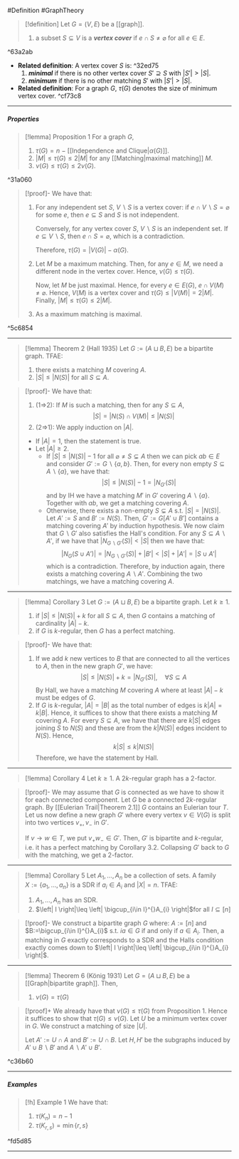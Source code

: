 #Definition #GraphTheory 

> [!definition]
> Let $G=(V,E)$ be a [[graph]].
> 1. a subset $S\subseteq V$ is a ***vertex cover*** if $e\cap S\neq \varnothing$ for all $e\in E$.

^63a2ab

- **Related definition**: A vertex cover $S$ is: ^32ed75
	1. ***minimal*** if there is no other vertex cover $S'\supseteq S$ with $\left| S' \right|> \left| S \right|$.
	2. ***minimum*** if there is no other matching $S'$ with $\left| S' \right|> \left| S\right|$.
- **Related definition**: For a graph $G$, $\tau(G)$ denotes the size of minimum vertex cover. ^cf73c8

---
##### Properties
> [!lemma] Proposition 1
> For a graph $G$, 
> 1. $\tau(G)=n\ -$ [[Independence and Clique|$\alpha(G)$]].
> 2. $\left| M \right|\leq \tau(G)\leq 2\left| M \right|$ for any [[Matching|maximal matching]] $M$.
> 3. $\nu(G)\leq \tau(G)\leq 2\nu(G)$.

^31a060

> [!proof]-
> We have that:
> 1. For any independent set $S$, $V \backslash S$ is a vertex cover: if $e\cap V \backslash S= \varnothing$ for some $e$, then $e\subseteq S$ and $S$ is not independent. 
>    
>    Conversely, for any vertex cover $S$, $V \backslash S$ is an independent set. If $e\subseteq V \backslash S$, then $e\cap S=\varnothing$, which is a contradiction. 
>    
>    Therefore, $\tau(G)=\left| V(G) \right|-\alpha(G)$.
> 2. Let $M$ be a maximum matching. Then, for any $e\in M$, we need a different node in the vertex cover. Hence, $\nu(G)\leq \tau(G)$.
>    
>    Now, let $M$ be just maximal. Hence, for every $e\in E(G)$, $e\cap V(M)\neq \varnothing$. Hence, $V(M)$ is a vertex cover and $\tau(G)\leq \left| V(M) \right|=2\left| M \right|$. Finally, $\left| M \right|\leq \tau(G)\leq 2\left| M \right|$.
> 3. As a maximum matching is maximal.
>    


^5c6854

---
> [!lemma] Theorem 2 (Hall 1935)
> Let $G:=(A\sqcup B,E)$ be a bipartite graph. TFAE:
> 1. there exists a matching $M$ covering $A$.
> 2. $\left| S \right|\leq \left| N(S) \right|$ for all $S\subseteq A$.

> [!proof]-
> We have that:
> 1. (1=>2): If $M$ is such a matching, then for any $S\subseteq A$, $$\left| S \right| = \left| N(S)\cap V(M) \right|\leq \left| N(S) \right|  $$
> 2. (2=>1): We apply induction on $\left| A \right|$.
> 	- If $\left| A \right|=1$, then the statement is true. 
> 	- Let $\left| A \right|\geq 2$. 
> 		- If $\left| S \right|\leq \left| N(S) \right|-1$ for all $\varnothing\neq S\subsetneq A$ then we can pick $ab\in E$ and consider $G':= G \backslash \{ a,b \}$. Then, for every non empty $S\subseteq A \backslash \{ a \}$, we have that: $$\left| S \right| \leq \left| N(S) \right| -1=\left| N_{G'}(S) \right| $$and by IH we have a matching $M'$ in $G'$ covering $A \backslash \{ a \}$. Together with $ab$, we get a matching covering $A$.
> 		- Otherwise, there exists a non-empty $S\subsetneq A$ s.t. $\left| S \right|=\left| N(S) \right|$. Let $A':=S$ and $B':= N(S)$. Then, $G':=G[A'\cup B']$ contains a matching covering $A'$ by induction hypothesis. We now claim that $G \backslash G'$ also satisfies the Hall's condition. For any $S\subseteq A \backslash A'$, if we have that $\left| N_{G \backslash G'}(S) \right|< \left| S \right|$ then we have that: $$\left| N_{G}(S\cup A') \right| =\left| N_{G \backslash G'}(S) \right| +\left| B' \right| <\left| S \right| +\left| A' \right| =\left| S\cup A' \right| $$which is a contradiction. Therefore, by induction again, there exists a matching covering $A \backslash A'$. Combining the two matchings, we have a matching covering $A$.

---
> [!lemma] Corollary 3
> Let $G:=(A\sqcup B,E)$ be a bipartite graph. Let $k\geq 1$.
> 1. if $\left| S \right|\leq \left| N(S) \right|+k$ for all $S\subseteq A$, then $G$ contains a matching of cardinality $\left| A \right|-k$.
> 2. if $G$ is $k$-regular, then $G$ has a perfect matching.

> [!proof]-
> We have that:
> 1. If we add $k$ new vertices to $B$ that are connected to all the vertices to $A$, then in the new graph $G'$, we have: $$\left| S \right| \leq \left| N(S) \right| +k=\left| N_{G'}(S) \right| ,\quad \forall S\subseteq A$$By Hall, we have a matching $M$ covering $A$ where at least $\left| A \right|-k$ must be edges of $G$.
> 2. If $G$ is $k$-regular, $\left| A \right|=\left| B \right|$ as the total number of edges is $k\left| A \right|=k\left| B \right|$. Hence, it suffices to show that there exists a matching $M$ covering $A$. For every $S\subseteq A$, we have that there are $k\left| S \right|$ edges joining $S$ to $N(S)$ and these are from the $k\left| N(S) \right|$ edges incident to $N(S)$. Hence, $$k\left|  S\right|\leq k\left| N(S) \right| $$Therefore, we have the statement by Hall.


---
> [!lemma] Corollary 4
> Let $k\geq 1$. A $2k$-regular graph has a $2$-factor.

> [!proof]-
> We may assume that $G$ is connected as we have to show it for each connected component. Let $G$ be a connected $2k$-regular graph. By [[Eulerian Trail|Theorem 2.1]] $G$ contains an Eulerian tour $T$. Let us now define a new graph $G'$ where every vertex $v\in V(G)$ is split into two vertices $v_{+},v_{-}$ in $G'$. 
> 
> If $v\to w\in T$, we put $v_{+}w_{-}\in G'$. Then, $G'$ is bipartite and $k$-regular, i.e. it has a perfect matching by Corollary 3.2. Collapsing $G'$ back to $G$ with the matching, we get a $2$-factor.
---
> [!lemma] Corollary 5
> Let $A_{1},\dots,A_{n}$ be a collection of sets. A family $X:=\{ a_{1},\dots,a_{n} \}$ is a SDR if $a_{i}\in A_{i}$ and $\left|X  \right|=n$. TFAE:
> 1. $A_{1},\dots,A_{n}$ has an SDR.
> 2. $\left| I \right|\leq \left| \bigcup_{i\in I}^{}A_{i} \right|$for all $I\subseteq [n]$

> [!proof]-
> We construct a bipartite graph $G$ where: $A:=[n]$ and $B:=\bigcup_{i\in I}^{}A_{i}$ s.t. $ia\in G$ if and only if $a\in A_{i}$. Then, a matching in $G$ exactly corresponds to a SDR and the Halls condition exactly comes down to $\left| I \right|\leq \left| \bigcup_{i\in I}^{}A_{i} \right|$. 

---

> [!lemma] Theorem 6 (König 1931)
> Let $G=(A\sqcup B,E)$ be a [[Graph|bipartite graph]]. Then, 
> 1. $\nu(G)=\tau(G)$

> [!proof]+
> We already have that $\nu(G)\leq \tau(G)$ from Proposition 1. Hence it suffices to show that $\tau(G)\leq \nu(G)$. Let $U$ be a minimum vertex cover in $G$. We construct a matching of size $\left| U \right|$.
> 
> Let $A':= U\cap A$ and $B':=U\cap B$. Let $H,H'$ be the subgraphs induced by $A'\cup B \backslash B'$ and $A \backslash A'\cup B'$.

^c36b60


---
##### Examples
> [!h] Example 1
> We have that:
> 1. $\tau(K_{n})=n-1$
> 2. $\tau(K_{r,s})=\min \{ r,s \}$

^fd5d85

---
